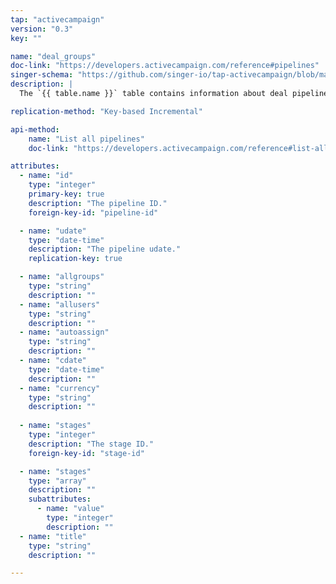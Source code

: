 ```yaml
---
tap: "activecampaign"
version: "0.3"
key: ""

name: "deal_groups"
doc-link: "https://developers.activecampaign.com/reference#pipelines"
singer-schema: "https://github.com/singer-io/tap-activecampaign/blob/master/tap_activecampaign/schemas/deal_groups.json"
description: |
  The `{{ table.name }}` table contains information about deal pipelines in your {{ integration.display_name }} account.

replication-method: "Key-based Incremental"

api-method:
    name: "List all pipelines"
    doc-link: "https://developers.activecampaign.com/reference#list-all-pipelines"

attributes:
  - name: "id"
    type: "integer"
    primary-key: true
    description: "The pipeline ID."
    foreign-key-id: "pipeline-id"

  - name: "udate"
    type: "date-time"
    description: "The pipeline udate."
    replication-key: true

  - name: "allgroups"
    type: "string"
    description: ""
  - name: "allusers"
    type: "string"
    description: ""
  - name: "autoassign"
    type: "string"
    description: ""
  - name: "cdate"
    type: "date-time"
    description: ""
  - name: "currency"
    type: "string"
    description: ""
  
  - name: "stages"
    type: "integer"
    description: "The stage ID."
    foreign-key-id: "stage-id"

  - name: "stages"
    type: "array"
    description: ""
    subattributes:
      - name: "value"
        type: "integer"
        description: ""
  - name: "title"
    type: "string"
    description: ""

---
```

